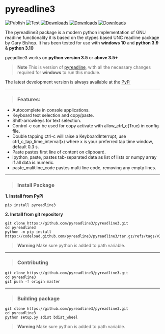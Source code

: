 # pyreadline3

![Publish](https://github.com/pyreadline3/pyreadline3/workflows/Publish/badge.svg)
![Test](https://github.com/pyreadline3/pyreadline3/workflows/Test/badge.svg)
[![Downloads](https://static.pepy.tech/personalized-badge/pyreadline3?period=week&units=international_system&left_color=black&right_color=orange&left_text=Last%20Week)](https://pepy.tech/project/pyreadline3)
[![Downloads](https://static.pepy.tech/personalized-badge/pyreadline3?period=month&units=international_system&left_color=black&right_color=orange&left_text=Month)](https://pepy.tech/project/pyreadline3)
[![Downloads](https://static.pepy.tech/personalized-badge/pyreadline3?period=total&units=international_system&left_color=black&right_color=orange&left_text=Total)](https://pepy.tech/project/pyreadline3)

The pyreadline3 package is a modern python implementation of GNU readline functionality it is based on the ctypes based UNC readline package by Gary Bishop. It has been tested for use with <b>windows 10</b> and <b>python 3.9</b> & <b>python 3.10</b>

pyeadline3 works on <b>python version 3.5</b> or <b>above 3.5+</b>

> **Note**
> This is version of [pyreadline](https://github.com/pyreadline/pyreadline), with all the necessary changes required for <b>windows</b> to run this module.

The latest development version is always available at the [PyPi](https://pypi.org/project/pyreadline3)

---

> ### Features:

- Autocomplete in console applications.
- Keyboard text selection and copy/paste.
- Shift-arrowkeys for text selection.
- Control-c can be used for copy activate with allow_ctrl_c(True) in config file.
- Double tapping ctrl-c will raise a KeyboardInterrupt, use ctrl_c_tap_time_interval(x) where x is your preferred tap time window, default 0.3 s.
- Paste pastes first line of content on clipboard.
- ipython_paste, pastes tab-separated data as list of lists or numpy array if all data is numeric.
- paste_mulitline_code pastes multi line code, removing any empty lines.

---

> ### Install Package

<b>1. Install from PyPi</b>

```
pip install pyreadline3
```

<b>2. Install from git repository</b>

```
git clone https://github.com/pyreadline3/pyreadline3.git
cd pyreadline3
python -m pip install https://codeload.github.com/pyreadline3/pyreadline3/tar.gz/refs/tags/v3.4.1
```

> **Warning**
> Make sure python is added to path variable.

---

> ### Contributing

```
git clone https://github.com/pyreadline3/pyreadline3.git
cd pyreadline3
git push -f origin master
```

---

> ### Building package

```
git clone https://github.com/pyreadline3/pyreadline3.git
cd pyreadline3
python setup.py sdist bdist_wheel
```

> **Warning**
> Make sure python is added to path variable.
